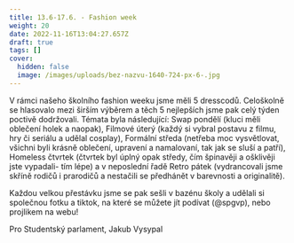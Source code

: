 ```yaml
---
title: 13.6-17.6. - Fashion week
weight: 20
date: 2022-11-16T13:04:27.657Z
draft: true
tags: []
cover:
  hidden: false
  image: /images/uploads/bez-nazvu-1640-724-px-6-.jpg
---
```

<!--StartFragment-->

V rámci našeho školního fashion weeku jsme měli 5 dresscodů. Celoškolně se hlasovalo mezi širším výběrem a těch 5 nejlepších jsme pak celý týden poctivě dodržovali. Témata byla následující: Swap pondělí (kluci měli oblečení holek a naopak), Filmové úterý (každý si vybral postavu z filmu, hry či seriálu a udělal cosplay), Formální středa (netřeba moc vysvětlovat, všichni byli krásně oblečení, upravení a namalovaní, tak jak se sluší a patří), Homeless čtvrtek (čtvrtek byl úplný opak středy, čím špinavěji a ošklivěji jste vypadali- tím lépe) a v neposlední řadě Retro pátek (vydrancovali jsme skříně rodičů i prarodičů a nestačili se předhánět v barevnosti a originalitě).

Každou velkou přestávku jsme se pak sešli v bazénu školy a udělali si společnou fotku a tiktok, na které se můžete jít podívat (@spgvp), nebo projlikem na webu!

Pro Studentský parlament, Jakub Vysypal



<!--EndFragment-->